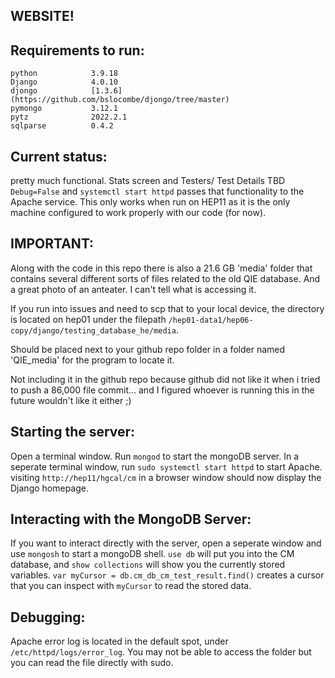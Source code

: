 WEBSITE!
-
Requirements to run:
-
```
python            3.9.18
Django            4.0.10
djongo            [1.3.6](https://github.com/bslocombe/djongo/tree/master)
pymongo           3.12.1
pytz              2022.2.1
sqlparse          0.4.2
```

Current status:
-
pretty much functional. Stats screen and Testers/ Test Details TBD
```Debug=False``` and ```systemctl start httpd``` passes that functionality to the Apache service. This only works when run on HEP11 as it is the only machine configured to work properly with our code (for now).

IMPORTANT:
-
Along with the code in this repo there is also a 21.6 GB 'media' folder that contains several different sorts of files related to the old QIE database. And a great photo of an anteater. I can't tell what is accessing it.

If you run into issues and need to scp that to your local device, the directory is located on hep01 under the filepath ```/hep01-data1/hep06-copy/django/testing_database_he/media```.

Should be placed next to your github repo folder in a folder named 'QIE_media' for the program to locate it. 

Not including it in the github repo because github did not like it when i tried to push a 86,000 file commit... and I figured whoever is running this in the future wouldn't like it either ;)


Starting the server:
-
Open a terminal window. Run ```mongod``` to start the mongoDB server.
In a seperate terminal window, run ```sudo systemctl start httpd``` to start Apache.
visiting ```http://hep11/hgcal/cm``` in a browser window should now display the Django homepage.

Interacting with the MongoDB Server:
-
If you want to interact directly with the server, open a seperate window and use ```mongosh``` to start a mongoDB shell.
```use db``` will put you into the CM database, and ```show collections``` will show you the currently stored variables. 
```var myCursor = db.cm_db_cm_test_result.find()``` creates a cursor that you can inspect with ```myCursor``` to read the stored data. 

Debugging:
-
Apache error log is located in the default spot, under ```/etc/httpd/logs/error_log```. You may not be able to access the folder but you can read the file directly with sudo. 
